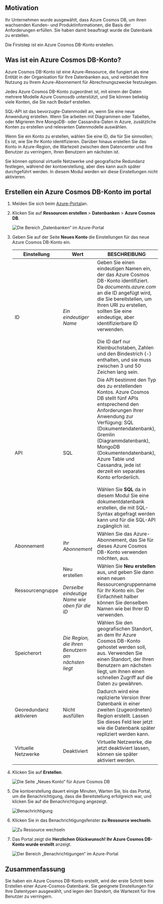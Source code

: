 ## <a name="motivation"></a>Motivation

Ihr Unternehmen wurde ausgewählt, dass Azure Cosmos DB, um ihren wachsenden Kunden- und Produktinformationen, die Basis der Anforderungen erfüllen. Sie haben damit beauftragt wurde die Datenbank zu erstellen.

Die Firststep ist ein Azure Cosmos DB-Konto erstellen. 

## <a name="what-is-an-azure-cosmos-db-account"></a>Was ist ein Azure Cosmos DB-Konto?

Azure Cosmos DB-Konto ist eine Azure-Ressource, die fungiert als eine Entität in der Organisation für Ihre Datenbanken aus, und verbindet Ihre Nutzung zu Ihrem Azure-Abonnement für Abrechnungszwecke festzulegen.

Jedes Azure Cosmos DB-Konto zugeordnet ist, mit einem der Daten mehrere Modelle Azure Cosmosdb unterstützt, und Sie können beliebig viele Konten, die Sie nach Bedarf erstellen. 

SQL-API ist das bevorzugte-Datenmodell an, wenn Sie eine neue Anwendung erstellen. Wenn Sie arbeiten mit Diagrammen oder Tabellen, oder Migrieren Ihre MongoDB- oder Cassandra-Daten in Azure, zusätzliche Konten zu erstellen und relevanten Datenmodelle auswählen.

Wenn Sie ein Konto zu erstellen, wählen Sie eine ID, die für Sie sinnvollen; Es ist, wie Sie Ihr Konto identifizieren. Darüber hinaus erstellen Sie das Konto in Azure-Region, die Wartezeit zwischen dem Datencenter und Ihre Benutzer zu verringern, Ihren Benutzern am nächsten ist.

Sie können optional virtuelle Netzwerke und geografische Redundanz festlegen, während der kontoerstellung, aber dies kann auch später durchgeführt werden. In diesem Modul werden wir diese Einstellungen nicht aktivieren.

## <a name="creating-an-azure-cosmos-db-account-in-the-portal"></a>Erstellen ein Azure Cosmos DB-Konto im portal

<!--TODO: Update portal link with one that routes to free Learning acct-->
1. Melden Sie sich beim [Azure-Portal](https://portal.azure.com/)an.
2. Klicken Sie auf **Ressourcen erstellen** > **Datenbanken** > **Azure Cosmos DB**.
   
   ![Die Bereich „Datenbanken“ im Azure-Portal](../media/1-introduction/create-nosql-db-databases-json-tutorial-1.png)

3. Geben Sie auf der Seite **Neues Konto** die Einstellungen für das neue Azure Cosmos DB-Konto ein.
 
    Einstellung|Wert|BESCHREIBUNG
    ---|---|---
    ID|*Ein eindeutiger Name*|Geben Sie einen eindeutigen Namen ein, der das Azure Cosmos DB-Konto identifiziert. Da *documents.azure.com* an die ID angefügt wird, die Sie bereitstellen, um Ihren URI zu erstellen, sollten Sie eine eindeutige, aber identifizierbare ID verwenden.<br><br>Die ID darf nur Kleinbuchstaben, Zahlen und den Bindestrich (-) enthalten, und sie muss zwischen 3 und 50 Zeichen lang sein.
    API|SQL|Die API bestimmt den Typ des zu erstellenden Kontos. Azure Cosmos DB stellt fünf APIs entsprechend den Anforderungen Ihrer Anwendung zur Verfügung: SQL (Dokumentendatenbank), Gremlin (Diagrammdatenbank), MongoDB (Dokumentendatenbank), Azure Table und Cassandra, jede ist derzeit ein separates Konto erforderlich. <br><br>Wählen Sie **SQL** da in diesem Modul Sie eine dokumentdatenbank erstellen, die mit SQL-Syntax abgefragt werden kann und für die SQL-API zugänglich ist.|
    Abonnement|*Ihr Abonnement*|Wählen Sie das Azure-Abonnement, das Sie für dieses Azure Cosmos DB-Konto verwenden möchten, aus. 
    Ressourcengruppe|Neu erstellen<br><br>*Derselbe eindeutige Name wie oben für die ID*|Wählen Sie **Neu erstellen** aus, und geben Sie dann einen neuen Ressourcengruppenname für Ihr Konto ein. Der Einfachheit halber können Sie denselben Namen wie bei Ihrer ID verwenden. 
    Speicherort|*Die Region, die Ihren Benutzern am nächsten liegt*|Wählen Sie den geografischen Standort, an dem Ihr Azure Cosmos DB-Konto gehostet werden soll, aus. Verwenden Sie einen Standort, der Ihren Benutzern am nächsten liegt, um ihnen einen schnellen Zugriff auf die Daten zu gewähren.
    Georedundanz aktivieren| Nicht ausfüllen | Dadurch wird eine replizierte Version Ihrer Datenbank in einer zweiten (zugeordneten) Region erstellt. Lassen Sie dieses Feld leer jetzt wie die Datenbank später repliziert werden kann. 
    Virtuelle Netzwerke|Deaktiviert|Virtuelle Netzwerke, die jetzt deaktiviert lassen, können sie später aktiviert werden. 

4. Klicken Sie auf **Erstellen**.

    ![Die Seite „Neues Konto“ für Azure Cosmos DB](../media/1-introduction/azure-cosmos-db-create-new-account.png)

5. Die kontoerstellung dauert einige Minuten, Warten Sie, bis das Portal, um die Benachrichtigung, dass die Bereitstellung erfolgreich war, und klicken Sie auf die Benachrichtigung angezeigt. 

    ![Benachrichtigung](../media/1-introduction/azure-cosmos-db-notification.png)

6. Klicken Sie in das Benachrichtigungsfenster **zu Ressource wechseln**.

    ![Zu Ressource wechseln](../media/1-introduction/azure-cosmos-db-go-to-resource.png)

7. Das Portal zeigt die **Herzlichen Glückwunsch! Ihr Azure Cosmos DB-Konto wurde erstellt** anzeigt.

    ![Der Bereich „Benachrichtigungen“ im Azure-Portal](../media/1-introduction/azure-cosmos-db-account-created.png)

## <a name="summary"></a>Zusammenfassung

Sie haben ein Azure Cosmos DB-Konto erstellt, wird der erste Schritt beim Erstellen einer Azure-Cosmos-Datenbank. Sie geeignete Einstellungen für Ihre Datentypen ausgewählt, und legen den Standort, die Wartezeit für Ihre Benutzer zu verringern.